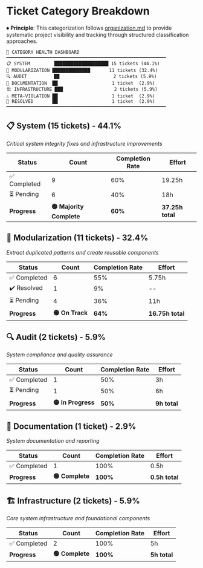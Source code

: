 # Ticket Category Breakdown

⏺ **Principle**: This categorization follows [organization.md](../principles/organization.md) to provide systematic project visibility and tracking through structured classification approaches.

```
🎯 CATEGORY HEALTH DASHBOARD
━━━━━━━━━━━━━━━━━━━━━━━━━━━━━━━━━━━━━━━━━━━━━━━━━━━━━━━━━━━
📋 SYSTEM         ████████████████████ 15 tickets (44.1%)
🔧 MODULARIZATION ██████████████       11 tickets (32.4%)
🔍 AUDIT          ██                    2 tickets (5.9%)
📝 DOCUMENTATION  ██                    1 ticket  (2.9%)
🏗️ INFRASTRUCTURE ███                   2 tickets (5.9%)
⚠️ META-VIOLATION ██                    1 ticket  (2.9%)
📁 RESOLVED       ██                    1 ticket  (2.9%)
━━━━━━━━━━━━━━━━━━━━━━━━━━━━━━━━━━━━━━━━━━━━━━━━━━━━━━━━━━━
```

## 📋 System (15 tickets) - 44.1%
*Critical system integrity fixes and infrastructure improvements*

| Status | Count | Completion Rate | Effort |
|--------|-------|-----------------|--------|
| ✅ Completed | 9 | 60% | 19.25h |
| ⏳ Pending | 6 | 40% | 18h |
| **Progress** | **🟢 Majority Complete** | **60%** | **37.25h total** |

## 🔧 Modularization (11 tickets) - 32.4%
*Extract duplicated patterns and create reusable components*

| Status | Count | Completion Rate | Effort |
|--------|-------|-----------------|--------|
| ✅ Completed | 6 | 55% | 5.75h |
| ✔️ Resolved | 1 | 9% | -- |
| ⏳ Pending | 4 | 36% | 11h |
| **Progress** | **🟡 On Track** | **64%** | **16.75h total** |

## 🔍 Audit (2 tickets) - 5.9%
*System compliance and quality assurance*

| Status | Count | Completion Rate | Effort |
|--------|-------|-----------------|--------|
| ✅ Completed | 1 | 50% | 3h |
| ⏳ Pending | 1 | 50% | 6h |
| **Progress** | **🟡 In Progress** | **50%** | **9h total** |

## 📝 Documentation (1 ticket) - 2.9%
*System documentation and reporting*

| Status | Count | Completion Rate | Effort |
|--------|-------|-----------------|--------|
| ✅ Completed | 1 | 100% | 0.5h |
| **Progress** | **🟢 Complete** | **100%** | **0.5h total** |

## 🏗️ Infrastructure (2 tickets) - 5.9%
*Core system infrastructure and foundational components*

| Status | Count | Completion Rate | Effort |
|--------|-------|-----------------|--------|
| ✅ Completed | 2 | 100% | 5h |
| **Progress** | **🟢 Complete** | **100%** | **5h total** |
